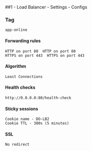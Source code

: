##1 - Load Balancer - Settings - Configs

### Tag
```
app-online
```

#### Forwarding rules
```
HTTP on port 80  HTTP on port 80
HTTPS on port 443  HTTPS on port 443
```

#### Algorithm 
```
Least Connections
```

#### Health checks 
```
http://0.0.0.0:80/health-check
```

#### Sticky sessions 
```
Cookie name - DO-LB2
Cookie TTL - 300s (5 minutes)
```

#### SSL
```
No redirect
```